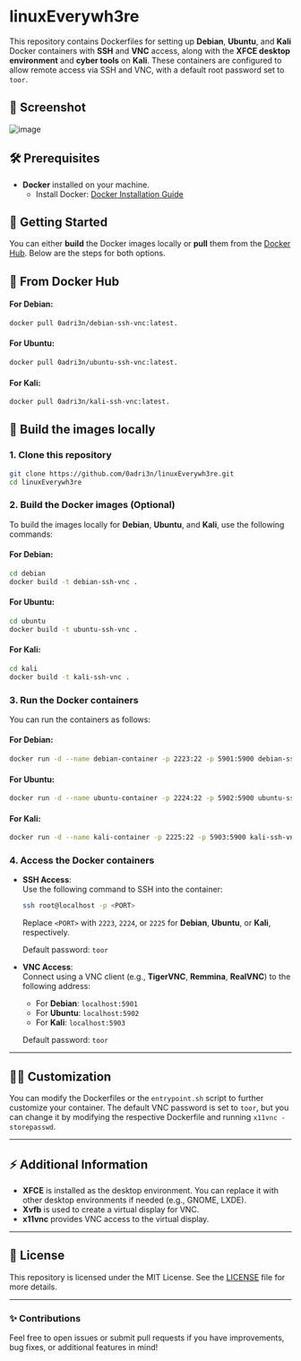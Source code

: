 # linuxEverywh3re

This repository contains Dockerfiles for setting up **Debian**, **Ubuntu**, and **Kali** Docker containers with **SSH** and **VNC** access, along with the **XFCE desktop environment** and **cyber tools** on **Kali**. These containers are configured to allow remote access via SSH and VNC, with a default root password set to `toor`.

## 📸 Screenshot

![image](https://github.com/user-attachments/assets/0cc8d417-6de3-4117-807b-22a8561d461e)


## 🛠️ Prerequisites

- **Docker** installed on your machine.
  - Install Docker: [Docker Installation Guide](https://docs.docker.com/get-docker/)
  
## 🚀 Getting Started

You can either **build** the Docker images locally or **pull** them from the <a href="https://hub.docker.com/repositories/0adri3n" targer="_blank">Docker Hub</a>. Below are the steps for both options.

## 🐳 From Docker Hub

#### For Debian:
```bash
docker pull 0adri3n/debian-ssh-vnc:latest.
```

#### For Ubuntu:
```bash
docker pull 0adri3n/ubuntu-ssh-vnc:latest.
```

#### For Kali:
```bash
docker pull 0adri3n/kali-ssh-vnc:latest.
```

## 🔨 Build the images locally

### 1. **Clone this repository**
```bash
git clone https://github.com/0adri3n/linuxEverywh3re.git
cd linuxEverywh3re
```

### 2. **Build the Docker images** (Optional)
To build the images locally for **Debian**, **Ubuntu**, and **Kali**, use the following commands:

#### For Debian:
```bash
cd debian
docker build -t debian-ssh-vnc .
```

#### For Ubuntu:
```bash
cd ubuntu
docker build -t ubuntu-ssh-vnc .
```

#### For Kali:
```bash
cd kali
docker build -t kali-ssh-vnc .
```

### 3. **Run the Docker containers**

You can run the containers as follows:

#### For Debian:
```bash
docker run -d --name debian-container -p 2223:22 -p 5901:5900 debian-ssh-vnc
```

#### For Ubuntu:
```bash
docker run -d --name ubuntu-container -p 2224:22 -p 5902:5900 ubuntu-ssh-vnc
```

#### For Kali:
```bash
docker run -d --name kali-container -p 2225:22 -p 5903:5900 kali-ssh-vnc
```

### 4. **Access the Docker containers**

- **SSH Access**:  
  Use the following command to SSH into the container:
  ```bash
  ssh root@localhost -p <PORT>
  ```
  Replace `<PORT>` with `2223`, `2224`, or `2225` for **Debian**, **Ubuntu**, or **Kali**, respectively.

  Default password: `toor`

- **VNC Access**:  
  Connect using a VNC client (e.g., **TigerVNC**, **Remmina**, **RealVNC**) to the following address:
  - For **Debian**: `localhost:5901`
  - For **Ubuntu**: `localhost:5902`
  - For **Kali**: `localhost:5903`

  Default password: `toor`

---

## 🧑‍💻 Customization

You can modify the Dockerfiles or the `entrypoint.sh` script to further customize your container. The default VNC password is set to `toor`, but you can change it by modifying the respective Dockerfile and running `x11vnc -storepasswd`.

---

## ⚡ Additional Information

- **XFCE** is installed as the desktop environment. You can replace it with other desktop environments if needed (e.g., GNOME, LXDE).
- **Xvfb** is used to create a virtual display for VNC.
- **x11vnc** provides VNC access to the virtual display.

---

## 📝 License

This repository is licensed under the MIT License. See the [LICENSE](LICENSE) file for more details.

---

### ✨ Contributions
Feel free to open issues or submit pull requests if you have improvements, bug fixes, or additional features in mind!
